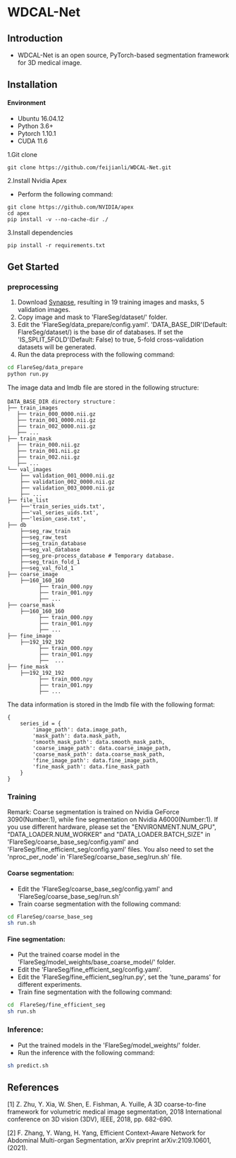 # WDCAL-Net
## Introduction
- WDCAL-Net is an open source, PyTorch-based segmentation framework for 3D medical image. 

## Installation
#### Environment
- Ubuntu 16.04.12
- Python 3.6+
- Pytorch 1.10.1
- CUDA 11.6

1.Git clone
```
git clone https://github.com/feijianli/WDCAL-Net.git
```

2.Install Nvidia Apex
- Perform the following command:
```
git clone https://github.com/NVIDIA/apex
cd apex
pip install -v --no-cache-dir ./
```

3.Install dependencies
```
pip install -r requirements.txt
```

## Get Started
### preprocessing
1. Download [Synapse](https://www.synapse.org/Synapse:syn3193805/wiki/217789), resulting in 19 training images and masks, 5 validation images.
2. Copy image and mask to 'FlareSeg/dataset/' folder.
3. Edit the 'FlareSeg/data_prepare/config.yaml'. 
   'DATA_BASE_DIR'(Default: FlareSeg/dataset/) is the base dir of databases.
   If set the 'IS_SPLIT_5FOLD'(Default: False) to true, 5-fold cross-validation datasets will be generated.
4. Run the data preprocess with the following command:
```bash
cd FlareSeg/data_prepare
python run.py
```
The image data and lmdb file are stored in the following structure:
```wiki
DATA_BASE_DIR directory structure：
├── train_images
   ├── train_000_0000.nii.gz
   ├── train_001_0000.nii.gz
   ├── train_002_0000.nii.gz
   ├── ...
├── train_mask
   ├── train_000.nii.gz
   ├── train_001.nii.gz
   ├── train_002.nii.gz
   ├── ...
└── val_images
    ├── validation_001_0000.nii.gz
    ├── validation_002_0000.nii.gz
    ├── validation_003_0000.nii.gz
    ├── ...
├── file_list
    ├──'train_series_uids.txt', 
    ├──'val_series_uids.txt',
    ├──'lesion_case.txt',
├── db
    ├──seg_raw_train        
    ├──seg_raw_test         
    ├──seg_train_database  
    ├──seg_val_database      
    ├──seg_pre-process_database # Temporary database.
    ├──seg_train_fold_1
    ├──seg_val_fold_1
├── coarse_image
    ├──160_160_160
          ├── train_000.npy
          ├── train_001.npy
          ├── ...
├── coarse_mask
    ├──160_160_160
          ├── train_000.npy
          ├── train_001.npy
          ├── ...
├── fine_image
    ├──192_192_192
          ├── train_000.npy
          ├── train_001.npy
          ├──  ...
├── fine_mask
    ├──192_192_192
          ├── train_000.npy
          ├── train_001.npy
          ├── ...
```
The data information is stored in the lmdb file with the following format:
```wiki
{
    series_id = {
        'image_path': data.image_path,
        'mask_path': data.mask_path,
        'smooth_mask_path': data.smooth_mask_path,
        'coarse_image_path': data.coarse_image_path,
        'coarse_mask_path': data.coarse_mask_path,
        'fine_image_path': data.fine_image_path,
        'fine_mask_path': data.fine_mask_path
    }
}
```

### Training
Remark: Coarse segmentation is trained on Nvidia GeForce 3090(Number:1), while fine segmentation on Nvidia A6000(Number:1). If you use different hardware, please set the "ENVIRONMENT.NUM_GPU", "DATA_LOADER.NUM_WORKER" and "DATA_LOADER.BATCH_SIZE" in 'FlareSeg/coarse_base_seg/config.yaml' and 'FlareSeg/fine_efficient_seg/config.yaml' files. You also need to set the 'nproc_per_node' in 'FlareSeg/coarse_base_seg/run.sh' file.
#### Coarse segmentation:
- Edit the 'FlareSeg/coarse_base_seg/config.yaml' and 'FlareSeg/coarse_base_seg/run.sh'
- Train coarse segmentation with the following command:
```bash
cd FlareSeg/coarse_base_seg
sh run.sh
```

#### Fine segmentation:
- Put the trained coarse model in the 'FlareSeg/model_weights/base_coarse_model/' folder.
- Edit the 'FlareSeg/fine_efficient_seg/config.yaml'.
- Edit the 'FlareSeg/fine_efficient_seg/run.py', set the 'tune_params' for different experiments.
- Train fine segmentation with the following command:
```bash
cd  FlareSeg/fine_efficient_seg
sh run.sh
```

### Inference:
- Put the trained models in the 'FlareSeg/model_weights/' folder.
- Run the inference with the following command:
```bash
sh predict.sh
```

## References
[1]  Z. Zhu, Y. Xia, W. Shen, E. Fishman, A. Yuille, A 3D coarse-to-fine framework for volumetric medical image segmentation,  2018 International conference on 3D vision (3DV), IEEE, 2018, pp. 682-690.

[2] F. Zhang, Y. Wang, H. Yang, Efficient Context-Aware Network for Abdominal Multi-organ Segmentation, arXiv preprint arXiv:2109.10601, (2021).

